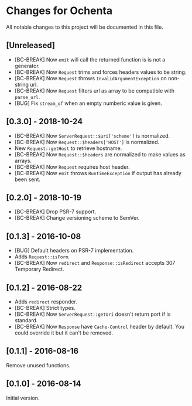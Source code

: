 # Changes for Ochenta

All notable changes to this project will be documented in this file.

## [Unreleased]

- [BC-BREAK] Now `emit` will call the returned function is is not a generator.
- [BC-BREAK] Now `Request` trims and forces headers values to be string.
- [BC-BREAK] Now `Request` throws `InvalidArgumentException` on non-string url.
- [BC-BREAK] Now `Request` filters url as array to be compatible with `parse_url`.
- [BUG] Fix `stream_of` when an empty numberic value is given.

## [0.3.0] - 2018-10-24

- [BC-BREAK] Now `ServerRequest::$uri['scheme']` is normalized.
- [BC-BREAK] Now `Request::$headers['HOST']` is normalized.
- New `Request::getHost` to retrieve hostname.
- [BC-BREAK] Now `Request::$headers` are normalized to make values as arrays.
- [BC-BREAK] Now `Request` requires host header.
- [BC-BREAK] Now `emit` throws `RuntimeException` if output has already been sent.

## [0.2.0] - 2018-10-19

- [BC-BREAK] Drop PSR-7 support.
- [BC-BREAK] Change versioning scheme to SemVer.

## [0.1.3] - 2016-10-08

- [BUG] Default headers on PSR-7 implementation.
- Adds `Request::isForm`.
- [BC-BREAK] Now `redirect` and `Response::isRedirect` accepts 307 Temporary Redirect.

## [0.1.2] - 2016-08-22

- Adds `redirect` responder.
- [BC-BREAK] Strict types.
- [BC-BREAK] Now `ServerRequest::getUri` doesn't return port if is standard.
- [BC-BREAK] Now `Response` have `Cache-Control` header by default.
  You could override it but it can't be removed.

## [0.1.1] - 2016-08-16

Remove unused functions.

## [0.1.0] - 2016-08-14

Initial version.
